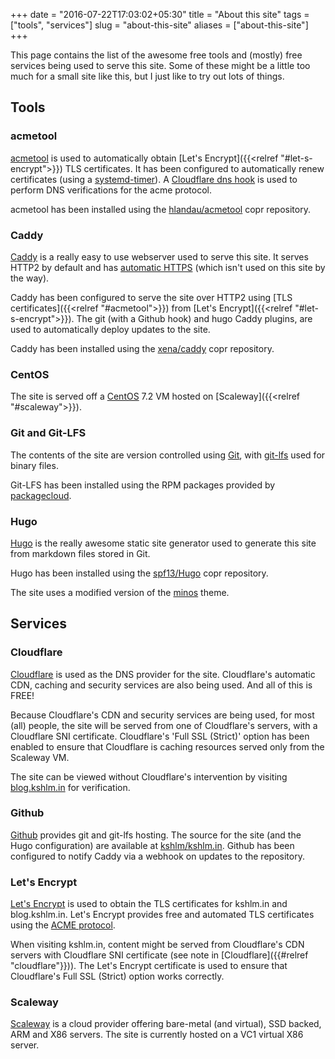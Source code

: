 +++
date = "2016-07-22T17:03:02+05:30"
title = "About this site"
tags = ["tools", "services"]
slug = "about-this-site"
aliases = ["about-this-site"]
+++

This page contains the list of the awesome free tools and (mostly) free services being used to serve this site.
Some of these might be a little too much for a small site like this, but I just like to try out lots of things.

## Tools

### acmetool

[acmetool](https://hlandau.github.io/acme/) is used to automatically obtain [Let's Encrypt]({{<relref "#let-s-encrypt">}}) TLS certificates.
It has been configured to automatically renew certificates (using a [systemd-timer](https://www.freedesktop.org/software/systemd/man/systemd.timer.html)).
A [Cloudflare dns hook](https://github.com/yinguanhao/acme-dns-hook-cloudflare) is used to perform DNS verifications for the acme protocol.

acmetool has been installed using the [hlandau/acmetool](https://copr.fedorainfracloud.org/coprs/hlandau/acmetool/) copr repository.

### Caddy

[Caddy](https://caddyserver.com/) is a really easy to use webserver used to serve this site.
It serves HTTP2 by default and has [automatic HTTPS](https://caddyserver.com/docs/automatic-https) (which isn't used on this site by the way).

Caddy has been configured to serve the site over HTTP2 using [TLS certificates]({{<relref "#acmetool">}}) from [Let's Encrypt]({{<relref "#let-s-encrypt">}}).
The git (with a Github hook) and hugo Caddy plugins, are used to automatically deploy updates to the site.

Caddy has been installed using the [xena/caddy](https://copr.fedorainfracloud.org/coprs/xena/caddy/) copr repository.

### CentOS

The site is served off a [CentOS](https://www.centos.org/) 7.2 VM hosted on [Scaleway]({{<relref "#scaleway">}}).

### Git and Git-LFS

The contents of the site are version controlled using [Git](https://git-scm.com/), with [git-lfs](https://git-lfs.github.com/) used for binary files.

Git-LFS has been installed using the RPM packages provided by [packagecloud](https://packagecloud.io/github/git-lfs/install).

### Hugo

[Hugo](https://gohugo.io/) is the really awesome static site generator used to generate this site from markdown files stored in Git.

Hugo has been installed using the [spf13/Hugo](https://copr.fedorainfracloud.org/coprs/spf13/Hugo/) copr repository.

The site uses a modified version of the [minos](https://github.com/carsonip/hugo-theme-minos) theme.


## Services

### Cloudflare

[Cloudflare](https://www.cloudflare.com/) is used as the DNS provider for the site. Cloudflare's automatic CDN, caching and security services are also being used. And all of this is FREE!

Because Cloudflare's CDN and security services are being used, for most (all) people, the site will be served from one of Cloudflare's servers, with a Cloudflare SNI certificate.
Cloudflare's 'Full SSL (Strict)' option has been enabled to ensure that Cloudflare is caching resources served only from the Scaleway VM.

The site can be viewed without Cloudflare's intervention by visiting [blog.kshlm.in](https://blog.kshlm.in/) for verification.

### Github

[Github](https://github.com/) provides git and git-lfs hosting. The source for the site (and the Hugo configuration) are available at [kshlm/kshlm.in](https://github.com/kshlm/kshlm.in).
Github has been configured to notify Caddy via a webhook on updates to the repository.

### Let's Encrypt

[Let's Encrypt](https://letsencrypt.org/) is used to obtain the TLS certificates for kshlm.in and blog.kshlm.in.
Let's Encrypt provides free and automated TLS certificates using the [ACME protocol](https://github.com/letsencrypt/acme-spec).

When visiting kshlm.in, content might be served from Cloudflare's CDN servers with Cloudflare SNI certificate (see note in [Cloudflare]({{#relref "cloudflare"}})).
The Let's Encrypt certificate is used to ensure that Cloudflare's Full SSL (Strict) option works correctly.

### Scaleway

[Scaleway](https://www.scaleway.com/) is a cloud provider offering bare-metal (and virtual), SSD backed, ARM and X86 servers.
The site is currently hosted on a VC1 virtual X86 server.

